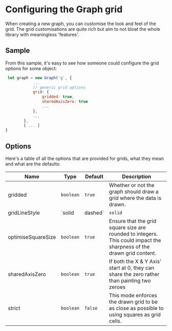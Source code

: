 # Configuring the Graph grid

When creating a new graph, you can customise the look and feel of the grid. The grid customisations are quite rich but aim to not bloat the whole library with meaningless 'features'.

## Sample

From this sample, it's easy to see how someone could configure the grid options for some object:

```javascript
 let graph = new Graph('g', {
            ...
            // generic grid options
            grid: {
                gridded: true,
                sharedAxisZero: true
                ...
            },
            ...
        },
        [ ... ]
}

```

## Options

Here's a table of all the options that are provided for grids, what they mean and what are the defaults:

| Name               | Type            | Default | Description                                                                                                              |
| ------------------ | --------------- | ------- | ------------------------------------------------------------------------------------------------------------------------ |
| gridded            | `boolean`       | `true`  | Whether or not the graph should draw a grid where the data is drawn.                                                     |
| gridLineStyle      | `solid|dashed`  | `solid` | This is an option to specify whether the grid lines should be drawn using the 'solid' or 'dashed' line style.            |
| optimiseSquareSize | `boolean`       | `true`  | Ensure that the grid square size are rounded to integers. This could impact the sharpness of the drawn grid content.     |
| sharedAxisZero     | `boolean`       | `true`  | If both the X & Y Axis' start at 0, they can share the zero rather than painting two zeroes                              |
| strict             | `boolean`       | `false` | This mode enforces the drawn grid to be as close as possible to using squares as grid cells.                             |
    
